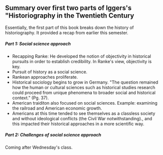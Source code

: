<h2>Summary over first two parts of Iggers's "Historiography in the Twentieth Century</h2>
<p> Essentially, the first part of this book breaks down the history of historiography. It provided a recap from earlier this semester.</p>
<h5>Part 1: Social science approach</h5>
<ul>
<li>Recapping Ranke: He developed the notion of objectivity in historical pursuits in order to establish credibility. In Ranke's view, objectivity is key.</li>
<li>Pursuit of history as a social science.</li>
<li>Rankean approaches proliferate.</li>
<li>Historical sociology begins to grow in Germany. "The question remained how the human or cultural sciences such as historical studies research could proceed from unique phenomena to broader social and historical context." (Pg. 37).</li>
<li>American traiditon also focused on social sciences. Example: examining the railroad and American economic growth.</li>
<li>Americans at this time tended to see themselves as a classless society and without ideological conflicts (the Civil War notwithstanding)., and this impacted their historical approaches in a more scientific way.</li>
</ul>
<h5>Part 2: Challenges of social science approach</h5>
<p>Coming after Wednesday's class.</p>
